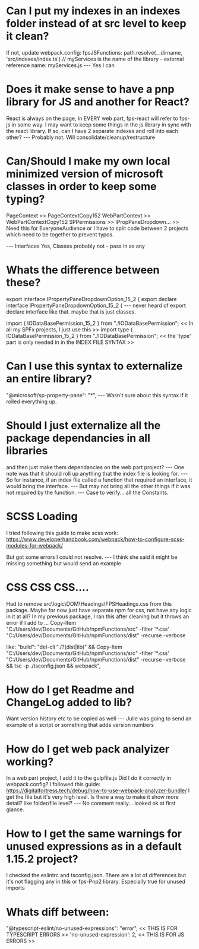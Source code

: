 # Can I put my indexes in an indexes folder instead of at src level to keep it clean?
If not, update webpack.config:  fpsJSFunctions: path.resolve(__dirname, 'src/indexes/index.ts')  // myServices is the name of the library - external reference name:  myServices.js
--- Yes I can

# Does it make sense to have a pnp library for JS and another for React?
React is always on the page, 
In EVERY web part, fps-react will refer to fps-js in some way.
I may want to keep some things in the js library in sync with the react library.
If so, can I have 2 separate indexes and roll into each other?
--- Probably not.  Will consolidate/cleanup/restructure

# Can/Should I make my own local minimized version of microsoft classes in order to keep some typing?
PageContext >> PageContextCopy152
WebPartContext >> WebPartContextCopy152
SPPermissions >>
IPropPaneDropdown... >> Need this for EveryoneAudience or I have to split code between 2 projects which need to be together to prevent typos.

--- Interfaces Yes, Classes probably not - pass in as any

# Whats the difference between these?
 export interface IPropertyPaneDropdownOption_15_2 {
 export declare interface IPropertyPaneDropdownOption_15_2 {
--- never heard of export declare interface like that.  maybe that is just classes.

import { IODataBasePermission_15_2 } from "./IODataBasePermission";       << In all my SPFx projects, I just use this >>
import type { IODataBasePermission_15_2 } from "./IODataBasePermission";  << the 'type' part is only needed in in the INDEX FILE SYNTAX >>

# Can I use this syntax to externalize an entire library?
"@microsoft/sp-property-pane": "*",
--- Wasn't sure about this syntax if it rolled everything up.

# Should I just externalize all the package dependancies in all libraries
and then just make them dependancies on the web part project?
--- One note was that it should roll up anything that the index file is looking for.
--- So for instance, if an index file called a function that required an interface, it would bring the interface.
--- But may not bring all the other things if it was not required by the function.
--- Case to verify... all the Constants.

# SCSS Loading
I tried following this guide to make scss work:
https://www.developerhandbook.com/webpack/how-to-configure-scss-modules-for-webpack/

But got some errors I could not resolve.
--- I think she said it might be missing something but would send an example

# CSS CSS CSS.... 
Had to remove src\logic\DOM\Headings\FPSHeadings.css from this package.
Maybe for now just have separate npm for css, not have any logic in it at all?
In my previous package, I ran this after cleaning but it throws an error if I add to ...
Copy-Item "C:/Users/dev/Documents/GitHub/npmFunctions/src"  -filter '*.css' "C:/Users/dev/Documents/GitHub/npmFunctions/dist" -recurse -verbose

like:
"build": "del-cli \"./?(dist|lib)\" && Copy-Item \"C:/Users/dev/Documents/GitHub/npmFunctions/src\"  -filter '*.css' \"C:/Users/dev/Documents/GitHub/npmFunctions/dist\" -recurse -verbose && tsc -p ./tsconfig.json && webpack",

# How do I get Readme and ChangeLog added to lib?
Want version history etc to be copied as well
--- Julie was going to send an example of a script or something that adds version numbers

# How do I get web pack analyizer working?
In a web part project, I add it to the gulpfile.js
Did I do it correctly in webpack.config?  I followed this guide:  https://digitalfortress.tech/debug/how-to-use-webpack-analyzer-bundle/
I get the file but it's very high level.  Is there a way to make it show more detail?  like folder/file level?
--- No comment really... looked ok at first glance.

# How to I get the same warnings for unused expressions as in a default 1.15.2 project?
I checked the eslintrc and tsconfig.json.  There are a lot of differences but it's not flagging any in this or fps-Pnp2 library.
Especially true for unused imports

# Whats diff between:
"@typescript-eslint/no-unused-expressions": "error",  << THIS IS FOR TYPESCRIPT ERRORS >>
'no-unused-expression': 2,  << THIS IS FOR JS ERRORS >>


